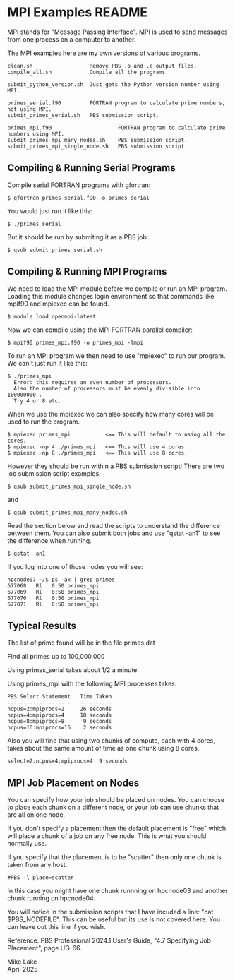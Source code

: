 # MPI Examples README

MPI stands for "Message Passing Interface". MPI is used to send messages from
one process on a computer to another.

The MPI examples here are my own versions of various programs.

    clean.sh                  Remove PBS .o and .e output files.
    compile_all.sh            Compile all the programs.

    submit_python_version.sh  Just gets the Python version number using MPI.

    primes_serial.f90         FORTRAN program to calculate prime numbers, not using MPI.
    submit_primes_serial.sh   PBS submission script.

    primes_mpi.f90                     FORTRAN program to calculate prime numbers using MPI.
    submit_primes_mpi_many_nodes.sh    PBS submission script.
    submit_primes_mpi_single_node.sh   PBS submission script.

## Compiling & Running Serial Programs

Compile serial FORTRAN programs with gfortran:

    $ gfortran primes_serial.f90 -o primes_serial

You would just run it like this:

    $ ./primes_serial

But it should be run by submiting it as a PBS job:

    $ qsub submit_primes_serial.sh

## Compiling & Running MPI Programs

We need to load the MPI module before we compile or run an MPI program.
Loading this module changes login environment so that commands like 
mpif90 and mpiexec can be found.

    $ module load openmpi-latest

Now we can compile using the MPI FORTRAN parallel compiler:

    $ mpif90 primes_mpi.f90 -o primes_mpi -lmpi

To run an MPI program we then need to use "mpiexec" to run our program.
We can't just run it like this:

    $ ./primes_mpi
      Error: this requires an even number of processors.
      Also the number of processors must be evenly divisible into    100000000 .
      Try 4 or 8 etc.

When we use the mpiexec we can also specify how many cores will be used to run the program.

    $ mpiexec primes_mpi           <== This will default to using all the cores.
    $ mpiexec -np 4 ./primes_mpi   <== This will use 4 cores.
    $ mpiexec -np 8 ./primes_mpi   <== This will use 8 cores.

However they should be run within a PBS submission script!
There are two job submission script examples.

    $ qsub submit_primes_mpi_single_node.sh

and
 
    $ qsub submit_primes_mpi_many_nodes.sh

Read the section below and read the scripts to understand the difference between them.
You can also submit both jobs and use "qstat -an1" to see the difference when running.

    $ qstat -an1

If you log into one of those nodes you will see:

    hpcnode07 ~/$ ps -ax | grep primes
    677068   Rl   0:50 primes_mpi
    677069   Rl   0:50 primes_mpi
    677070   Rl   0:50 primes_mpi
    677071   Rl   0:50 primes_mpi

## Typical Results

The list of prime found will be in the file primes.dat

Find all primes up to 100,000,000

Using primes_serial takes about 1/2 a minute.

Using primes_mpi with the following MPI processes takes:

    PBS Select Statement   Time Taken
    --------------------   ----------
    ncpus=2:mpiprocs=2     26 seconds
    ncpus=4:mpiprocs=4     18 seconds
    ncpus=8:mpiprocs=8      9 seconds
    ncpus=16:mpiprocs=16    2 seconds

Also you will find that using two chunks of compute, each with 4 cores, 
takes about the same amount of time as one chunk using 8 cores.

    select=2:ncpus=4:mpiprocs=4  9 seconds

## MPI Job Placement on Nodes

You can specify how your job should be placed on nodes. 
You can choose to place each chunk on a different node,
or your job can use chunks that are all on one node. 

If you don't specify a placement then the default placement is "free" which
will place a chunk of a job on any free node. This is what you should normally use.

If you specify that the placement is to be "scatter" then only one chunk is
taken from any host.

    #PBS -l place=scatter

In this case you might have one chunk runnning on hpcnode03 and another 
chunk running on hpcnode04.

You will notice in the submission scripts that I have incuded a line:
"cat $PBS_NODEFILE". This can be useful but its use is not covered here.
You can leave out this line if you wish.

Reference: PBS Professional 2024.1 User's Guide, "4.7 Specifying Job Placement", 
page UG-66.

Mike Lake    
April 2025

